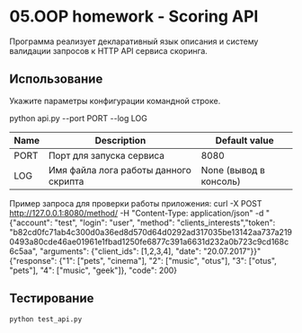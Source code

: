 # 05.OOP homework - Scoring API

Программа реализует декларативный язык описания и систему валидации запросов к HTTP API сервиса скоринга.

## Использование

Укажите параметры конфигурации командной строке. 

python api.py --port PORT --log LOG

| Name        | Description                           | Default value          |
|-------------|---------------------------------------|------------------------|
| PORT        | Порт для запуска сервиса              | 8080                   |
| LOG         | Имя файла лога работы данного скрипта | None (вывод в консоль) |

Пример запроса для проверки работы приложения:
curl -X POST http://127.0.0.1:8080/method/ -H "Content-Type: application/json"  -d "{\"account\": \"test\", \"login\": \"user\", \"method\": \"clients_interests\",\"token\": \"b82cd0fc71ab4c300d0a36ed8d570d64d0292ad317035be13142aa737a2190493a80cde46ae01961e1fbad1250fe6877c391a6631d232a0b723c9cd168c6c5aa\", \"arguments\": {\"client_ids\": [1,2,3,4], \"date\": \"20.07.2017\"}}"
{"response": {"1": ["pets", "cinema"], "2": ["music", "otus"], "3": ["otus", "pets"], "4": ["music", "geek"]}, "code": 200}

## Тестирование

```bash
python test_api.py
```
